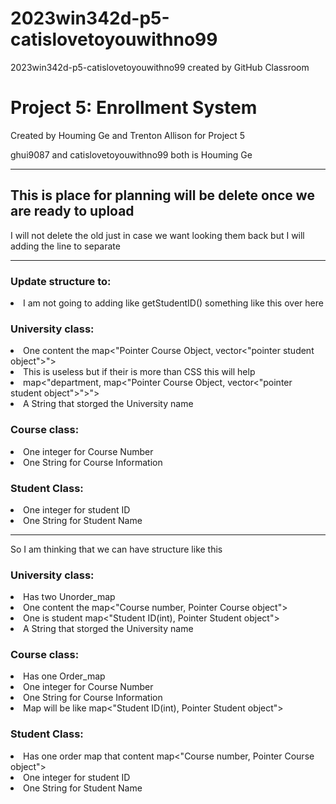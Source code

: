 # 2023win342d-p5-catislovetoyouwithno99
2023win342d-p5-catislovetoyouwithno99 created by GitHub Classroom
<p>
  <h1>Project 5: Enrollment System</h1><bk>
  Created by Houming Ge and Trenton Allison for Project 5
</p><p>
  ghui9087 and catislovetoyouwithno99 both is Houming Ge
</p>


<hr><h2>
  This is place for planning will be delete once we are ready to upload
</h2><p>
  I will not delete the old just in case we want looking them back but I will adding the line to separate
</p><hr>
<p><h3>
  Update structure to:
  </h3><li>
   I am not going to adding like getStudentID() something like this over here
  </li><bk></p><p><h3>
  University class: 
  </h3><li>
    One content the map<"Pointer Course Object, vector<"pointer student object">">
  </li><li>
    This is useless but if their is more than CSS this will help
  </li><li>
    map<"department, map<"Pointer Course Object, vector<"pointer student object">">">
  </li><li>
    A String that storged the University name
  </li><bk></p>
<p><h3>
  Course class:
  </h3><li>
    One integer for Course Number
  </li><li>
    One String for Course Information
  </li><bk></p>
<p>
  <h3>
   Student Class:
  </h3><li>
    One integer for student ID
  </li><li>
    One String for Student Name
  </li>
  <bk>
</p>
  <hr>
</p><p><bk>
  So I am thinking that we can have structure like this
<bk></p><p><h3>
  University class: 
  </h3><li>
    Has two Unorder_map
  </li><li>
    One content the map<"Course number, Pointer Course object">
  </li><li>
    One is student map<"Student ID(int), Pointer Student object">
  </li><li>
    A String that storged the University name
  </li><bk></p>
<p><h3>
  Course class:
  </h3><li>
    Has one Order_map
  </li><li>
    One integer for Course Number
  </li><li>
    One String for Course Information
  </li><li>
    Map will be like map<"Student ID(int), Pointer Student object">
  </li><bk></p>
<p>
  <h3>
   Student Class:
  </h3><li>
    Has one order map that content map<"Course number, Pointer Course object">
  </li><li>
    One integer for student ID
  </li><li>
    One String for Student Name
  </li>
  <bk>
</p>
